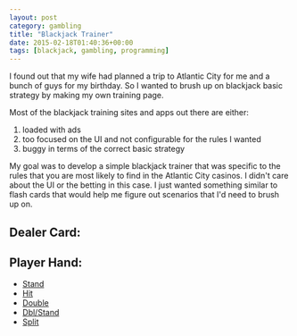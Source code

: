 ```yaml
---
layout: post
category: gambling
title: "Blackjack Trainer"
date: 2015-02-18T01:40:36+00:00
tags: [blackjack, gambling, programming]
---
```


<script type="text/javascript" src="/assets/blackjack.js">
</script>

I found out that my wife had planned a trip to Atlantic City for me and a bunch of guys for my birthday.  So I wanted to brush up on blackjack basic strategy by making my own training page.  

<!--more-->

Most of the blackjack training sites and apps out there are either:

1. loaded with ads
2. too focused on the UI and not configurable for the rules I wanted
3. buggy in terms of the correct basic strategy

My goal was to develop a simple blackjack trainer that was specific to the rules that you are most likely to find in the Atlantic City casinos.  I didn't care about the UI or the betting in this case.  I just wanted something similar to flash cards that would help me figure out scenarios that I'd need to brush up on.

<h2>Dealer Card: <span id="dealer"></span></h2>

<h2>Player Hand: <span id="player"></span></h2>

<ul class="tag_box inline">
<li><a href="#" onclick="play('S')">Stand</a></li>
<li><a href="#" onclick="play('H')">Hit</a></li>
<li><a href="#" onclick="play('D')">Double</a></li>
<li><a href="#" onclick="play('Ds')">Dbl/Stand</a></li>
<li id="P"><a href="#" onclick="play('P')">Split</a></li>
</ul>

<h3 id="message"></h3>

<h4 id="stats"></h4>

<div id="wrong"></div>

<script type="text/javascript">
deal();
</script>
